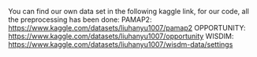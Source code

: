 You can find our own data set in the following kaggle link, for our code, all the preprocessing has been done:
PAMAP2: https://www.kaggle.com/datasets/liuhanyu1007/pamap2
OPPORTUNITY: https://www.kaggle.com/datasets/liuhanyu1007/opportunity
WISDIM: https://www.kaggle.com/datasets/liuhanyu1007/wisdm-data/settings
